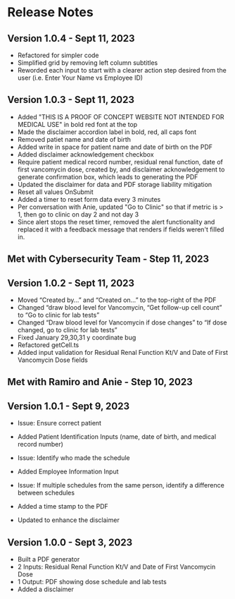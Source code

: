 # Release Notes

## Version 1.0.4 - Sept 11, 2023

- Refactored for simpler code
- Simplified grid by removing left column subtitles
- Reworded each input to start with a clearer action step desired from the user (i.e. Enter Your Name vs Employee ID)

## Version 1.0.3 - Sept 11, 2023

- Added "THIS IS A PROOF OF CONCEPT WEBSITE NOT INTENDED FOR MEDICAL USE" in bold red font at the top
- Made the disclaimer accordion label in bold, red, all caps font
- Removed patiet name and date of birth
- Added write in space for patient name and date of birth on the PDF
- Added disclaimer acknowledgement checkbox
- Require patient medical record number, residual renal function, date of first vancomycin dose, created by, and disclaimer acknowledgement to generate confirmation box, which leads to generating the PDF
- Updated the disclaimer for data and PDF storage liability mitigation
- Reset all values OnSubmit
- Added a timer to reset form data every 3 minutes
- Per conversation with Anie, updated "Go to Clinic" so that if metric is > 1, then go to clinic on day 2 and not day 3
- Since alert stops the reset timer, removed the alert functionality and replaced it with a feedback message that renders if fields weren't filled in.

## Met with Cybersecurity Team - Step 11, 2023

## Version 1.0.2 - Sept 11, 2023

- Moved “Created by…” and “Created on…” to the top-right of the PDF
- Changed “draw blood level for Vancomycin, “Get follow-up cell count” to “Go to clinic for lab tests”
- Changed “Draw blood level for Vancomycin if dose changes” to “If dose changed, go to clinic for lab tests”
- Fixed January 29,30,31 y coordinate bug
- Refactored getCell.ts
- Added input validation for Residual Renal Function Kt/V and Date of First Vancomycin Dose fields

## Met with Ramiro and Anie - Step 10, 2023

## Version 1.0.1 - Sept 9, 2023

- Issue: Ensure correct patient
- Added Patient Identification Inputs (name, date of birth, and medical record number)

- Issue: Identify who made the schedule
- Added Employee Information Input

- Issue: If multiple schedules from the same person, identify a difference between schedules
- Added a time stamp to the PDF

- Updated to enhance the disclaimer

## Version 1.0.0 - Sept 3, 2023

- Built a PDF generator
- 2 Inputs: Residual Renal Function Kt/V and Date of First Vancomycin Dose
- 1 Output: PDF showing dose schedule and lab tests
- Added a disclaimer
